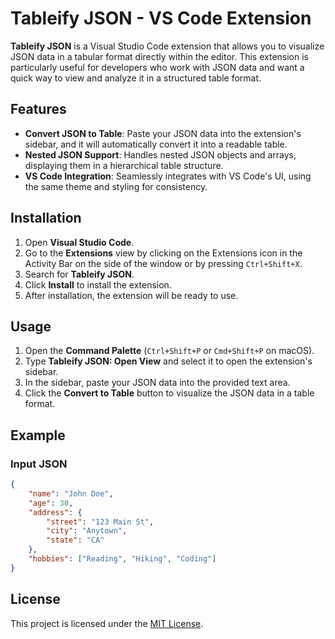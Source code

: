# Tableify JSON - VS Code Extension

**Tableify JSON** is a Visual Studio Code extension that allows you to visualize JSON data in a tabular format directly within the editor. This extension is particularly useful for developers who work with JSON data and want a quick way to view and analyze it in a structured table format.

## Features

- **Convert JSON to Table**: Paste your JSON data into the extension's sidebar, and it will automatically convert it into a readable table.
- **Nested JSON Support**: Handles nested JSON objects and arrays, displaying them in a hierarchical table structure.
- **VS Code Integration**: Seamlessly integrates with VS Code's UI, using the same theme and styling for consistency.

## Installation

1. Open **Visual Studio Code**.
2. Go to the **Extensions** view by clicking on the Extensions icon in the Activity Bar on the side of the window or by pressing `Ctrl+Shift+X`.
3. Search for **Tableify JSON**.
4. Click **Install** to install the extension.
5. After installation, the extension will be ready to use.

## Usage

1. Open the **Command Palette** (`Ctrl+Shift+P` or `Cmd+Shift+P` on macOS).
2. Type **Tableify JSON: Open View** and select it to open the extension's sidebar.
3. In the sidebar, paste your JSON data into the provided text area.
4. Click the **Convert to Table** button to visualize the JSON data in a table format.

## Example

### Input JSON
```json
{
    "name": "John Doe",
    "age": 30,
    "address": {
        "street": "123 Main St",
        "city": "Anytown",
        "state": "CA"
    },
    "hobbies": ["Reading", "Hiking", "Coding"]
}
```
## License

This project is licensed under the [MIT License](LICENSE).